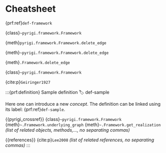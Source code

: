 Cheatsheet
==========


{prf:ref}`def-framework`



{class}`~pyrigi.framework.Framework`

{meth}`pyrigi.framework.Framework.delete_edge`

{meth}`~pyrigi.framework.Framework.delete_edge`

{meth}`.Framework.delete_edge`

{class}`~pyrigi.framework.Framework`

{cite:p}`Geiringer1927`

:::{prf:definition} Sample definition
:label: def-sample

Here one can introduce a new _concept_. The definition can be linked using its label: {prf:ref}`def-sample`.

{{pyrigi_crossref}} {class}`~pyrigi.framework.Framework`
{meth}`~.Framework.underlying_graph`
{meth}`~.Framework.get_realization`
*(list of related objects, methods,..., no separating commas)*

{{references}} {cite:p}`Lee2008`
*(list of related references, no separating commas)*
:::